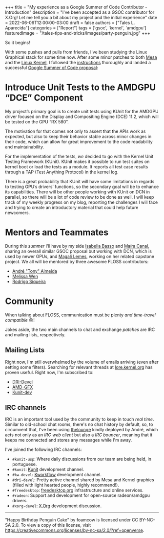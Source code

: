 +++
title = "My experience as a Google Summer of Code Contributor - Introduction"
description = "I've been accepted as a GSOC contributor for X.Org! Let me tell you a bit about my project and the initial experience"
date = 2022-06-06T12:00:00-03:00
draft = false
authors = ["Tales L. Aparecida"]
categories = ["Report"]
tags = ['gsoc', 'kernel', 'amdgpu']
featuredImage = "/tales-tips-and-tricks/images/party-penguin.jpg"
+++

So it begins!

With some pushes and pulls from friends, I've been studying the Linux Graphical stack for some time now. After some minor patches to both [Mesa](https://gitlab.freedesktop.org/mesa/mesa) and the [Linux Kernel](https://lore.kernel.org/all/?q=tales.aparecida@gmail.com), I followed the [instructions](https://summerofcode.withgoogle.com/programs/2022/organizations/xorg-foundation) thoroughly and landed a successful [Google Summer of Code proposal](https://summerofcode.withgoogle.com/proposals/details/TKAqZe03):

# Introduce Unit Tests to the AMDGPU “DCE” Component

My project’s primary goal is to create unit tests using KUnit for the AMDGPU driver focused on the Display and Compositing Engine (DCE) 11.2, which will be tested on the GPU “RX 580”.

The motivation for that comes not only to assert that the APIs work as expected, but also to keep their behavior stable across minor changes in their code, which can allow for great improvement to the code readability and maintainability.

For the implementation of the tests, _we_ decided to go with the Kernel Unit Testing Framework (KUnit). KUnit makes it possible to run test suites on kernel boot or load the tests as a module. It reports all test case results through a TAP (Test Anything Protocol) in the kernel log.

There is a great probability that KUnit will have some limitations in regards to testing GPU’s drivers’ functions, so the secondary goal will be to enhance its capabilities. There will be other people working with KUnit on DCN in parallel, so there will be a lot of code review to be done as well. I will keep track of my weekly progress on my blog, reporting the challenges I will face and trying to create an introductory material that could help future newcomers.


# Mentors and Teammates

During this _summer_ I'll have by my side [Isabella Basso](https://crosscat.me) and [Maíra Canal](https://mairacanal.github.io), sharing an overall similar GSOC proposal but working with DCN, which is used by newer GPUs, and [Magali Lemes](https://magalilemes.github.io/), working on her related capstone project. We all will be mentored by three awesome FLOSS contributors:

- [André "Tony" Almeida](https://andrealmeid.com/)
- [Melissa Wen](https://melissawen.github.io/)
- [Rodrigo Siqueira](https://siqueira.tech/)


# Community

When talking about FLOSS, communication must be plenty _and time-travel compatible_ 🙃!

Jokes aside, the two main channels to chat and exchange _patches_ are IRC and mailing lists, respectively.

## Mailing Lists

Right now, I'm still overwhelmed by the volume of emails arriving (even after setting some filters). Searching for relevant threads at [lore.kernel.org](https://lore.kernel.org) has proven useful. Right now, I'm subscribed to:

- [DRI-Devel](https://lists.freedesktop.org/mailman/listinfo/dri-devel)
- [AMD-GFX](https://lists.freedesktop.org/mailman/listinfo/amd-gfx)
- [Kunit-dev](https://groups.google.com/g/kunit-dev)

## IRC channels 

IRC is an important tool used by the community to keep in touch _real time_. Similar to old-school chat rooms, there's no chat history by default, so, to circumvent that, I've been using [thelounge](https://thelounge.chat/) kindly deployed by André, which acts not only as an _IRC web client_ but also a _IRC bouncer_, meaning that it keeps me connected and stores any messages while I'm away.

I've joined the following IRC channels:

- `#kunit-usp`: Where daily discussions from our team are being held, in portuguese.
- `#kunit`: [Kunit](https://kunit.dev/) development channel.
- `#kw-devel`: [Kworkflow](kworkflow.org/) development channel.
- `#dri-devel`: Pretty active channel shared by Mesa and Kernel graphics (filled with light hearted people, highly recommend!).
- `#freedesktop`: [freedesktop.org](https://www.freedesktop.org) infrastructure and online services.
- `#radeon`: Support and development for open-source radeon/amdgpu drivers.
- `#xorg-devel`: [X.Org](https://www.x.org/) development discussion.

---

"Happy Birthday Penguin Cake" by foamcow is licensed under CC BY-NC-SA 2.0. To view a copy of this license, visit https://creativecommons.org/licenses/by-nc-sa/2.0/?ref=openverse. 
